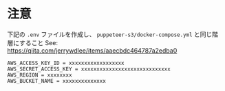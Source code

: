 # 注意

下記の `.env` ファイルを作成し、 `puppeteer-s3/docker-compose.yml` と同じ階層にすること
See: https://qiita.com/jerrywdlee/items/aaecbdc464787a2edba0

```.env
AWS_ACCESS_KEY_ID = xxxxxxxxxxxxxxxxxx
AWS_SECRET_ACCESS_KEY = xxxxxxxxxxxxxxxxxxxxxxxxxxxxx
AWS_REGION = xxxxxxxx
AWS_BUCKET_NAME = xxxxxxxxxxxxxx
```